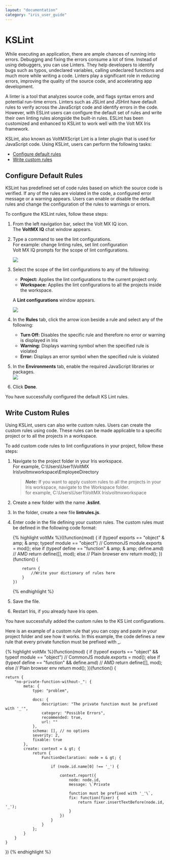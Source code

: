 ```yaml
---
layout: "documentation"
category: "iris_user_guide"
---
```

                          

KSLint
======

While executing an application, there are ample chances of running into errors. Debugging and fixing the errors consume a lot of time. Instead of using debuggers, you can use Linters. They help developers to identify bugs such as typos, undeclared variables, calling undeclared functions and much more while writing a code. Linters play a significant role in reducing errors, improving the quality of the source code, and accelerating app development.

A linter is a tool that analyzes source code, and flags syntax errors and potential run-time errors. Linters such as JSLint and JSHint have default rules to verify across the JavaScript code and identify errors in the code. However, with ESLint users can configure the default set of rules and write their own linting rules alongside the built-in rules. ESLint has been customized and enhanced to KSLint to work well with the Volt MX Iris framework.

KSLint, also known as VoltMXScript Lint is a linter plugin that is used for JavaScript code. Using KSLint, users can perform the following tasks:

*   [Configure default rules](#configure-default-rules)
*   [Write custom rules](#write-custom-rules)

Configure Default Rules
-----------------------

KSLint has predefined set of code rules based on which the source code is verified. If any of the rules are violated in the code, a configured error message or a warning appears. Users can enable or disable the default rules and change the configuration of the rules to warnings or errors.

To configure the KSLint rules, follow these steps:

1.  From the left navigation bar, select the Volt MX IQ icon.  
    The **VoltMX IQ** chat window appears.
2.  Type a command to see the lint configurations.  
    For example: change linting rules, set lint configuration  
    Volt MX IQ prompts for the scope of lint configurations.  
    
    ![](Resources/Images/IQKSLint.PNG)
    
3.  Select the scope of the lint configurations to any of the following:
    
    *   **Project:** Applies the lint configurations to the current project only.
    *   **Workspace:** Applies the lint configurations to all the projects inside the workspace.
        
    
    A **Lint configurations** window appears.
    
    ![](Resources/Images/LintConfig_824x494.png)
    
4.  In the **Rules** tab, click the arrow icon beside a rule and select any of the following:
    *   **Turn Off:** Disables the specific rule and therefore no error or warning is displayed in Iris
    *   **Warning:** Displays warning symbol when the specified rule is violated
    *   **Error:** Displays an error symbol when the specified rule is violated
5.  In the **Environments** tab, enable the required JavaScript libraries or packages.  
    ![](Resources/Images/LintConfigEnvironments_822x492.png)
6.  Click **Done**.

You have successfully configured the default KS Lint rules.

Write Custom Rules
------------------

Using KSLint, users can also write custom rules. Users can create the custom rules using code. These rules can be made applicable to a specific project or to all the projects in a workspace.

To add custom code rules to lint configurations in your project, follow these steps:

1.  Navigate to the project folder in your Iris workspace.  
    For example, C:\\Users\\User1\\VoltMX Iris\\voltmxworkspace\\EmployeeDirectory  
    
    > **_Note:_** If you want to apply custom rules to all the projects in your Iris workspace, navigate to the Workspace folder.  
    for example, C:\\Users\\User1\\VoltMX Iris\\voltmxworkspace
    
2.  Create a new folder with the name **.kslint**.
3.  In the folder, create a new file **lintrules.js**.
4.  Enter code in the file defining your custom rules. The custom rules must be defined in the following code format:
    
    {% highlight voltMx %}((function(mod) {
            if (typeof exports == "object" & amp; & amp; typeof module == "object") // CommonJS
                module.exports = mod();
            else if (typeof define == "function" & amp; & amp; define.amd) // AMD
                return define([], mod);
            else // Plain browser env
                return mod();
        })(function() {
    
            return {
                //Write your dictionary of rules here
            }
        })
    {% endhighlight %}
    
5.  Save the file.
6.  Restart Iris, if you already have Iris open.

You have successfully added the custom rules to the KS Lint configurations.

Here is an example of a custom rule that you can copy and paste in your project folder and see how it works. In this example, the code defines a new rule that every private function must be prefixed with \_.

{% highlight voltMx %}(function(mod) {
    if (typeof exports == "object" && typeof module == "object") // CommonJS
        module.exports = mod();
    else if (typeof define == "function" && define.amd) // AMD
        return define([], mod);
    else // Plain browser env
        return mod();
})(function() {

    return {
        "no-private-function-without-_": {
            meta: {
                type: "problem",

                docs: {
                    description: "The private function must be prefixed with '_'",
                    category: "Possible Errors",
                    recommended: true,
                    url: ""
                },
                schema: [], // no options
                severity: 2,
                fixable: true
            },
            create: context = & gt; {
                return {
                    FunctionDeclaration: node = & gt; {

                        if (node.id.name[0] !== '_') {

                            context.report({
                                node: node.id,
                                message: \`Private

                                function must be prefixed with '_'\`,
                                fix: function(fixer) {
                                    return fixer.insertTextBefore(node.id, '_');
                                }
                            })
                        }
                    }
                };
            }
        }
    }
})
{% endhighlight %}
